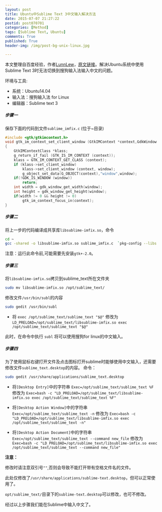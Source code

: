```yaml
---
layout: post
title: Ubuntu中Sublime Text 3中文输入解决方法
date: 2015-07-07 21:27:22
postid: post070701
categories: [Method]
tags: [Sublime Text, Ubuntu]
comments: True
published: True
header-img: /img/post-bg-unix-linux.jpg

---
```


本文整理自百度经验，作者[LunnLew](http://jingyan.baidu.com/user/npublic?un=LunnLew)，[原文链接](http://jingyan.baidu.com/article/f3ad7d0ff8731609c3345b3b.html)。解决Ubuntu系统中使用Sublime Text 3时无法切换到搜狗输入法输入中文的问题。

<!--more-->

环境与工具:

+ 系统：Ubuntu14.04
+ 输入法：搜狗输入法 for Linux
+ 编辑器：Sublime text 3

##### 步骤一

保存下面的代码到文件`sublime_imfix.c` (位于~目录)

```c
#include <gtk/gtkimcontext.h>
void gtk_im_context_set_client_window (GtkIMContext *context,GdkWindow *window)
{
    GtkIMContextClass *klass;
    g_return_if_fail (GTK_IS_IM_CONTEXT (context));
    klass = GTK_IM_CONTEXT_GET_CLASS (context);
    if (klass->set_client_window)
        klass->set_client_window (context, window);
        g_object_set_data(G_OBJECT(context),"window",window);
    if(!GDK_IS_WINDOW (window))
        return;
    int width = gdk_window_get_width(window);
    int height = gdk_window_get_height(window);
    if(width != 0 && height != 0)
        gtk_im_context_focus_in(context);
}
```

##### 步骤二

将上一步的代码编译成共享库`libsublime-imfix.so`，命令

```bash
cd ~
gcc -shared -o libsublime-imfix.so sublime_imfix.c  `pkg-config --libs --cflags gtk+-2.0` -fPIC
```

注意：运行此命令前,可能需要先安装`gtk+-2.0`。

##### 步骤三

将`libsublime-imfix.so`拷贝到sublime_text所在文件夹

```bash
sudo mv libsublime-imfix.so /opt/sublime_text/
```

修改文件`/usr/bin/subl`的内容

```bash
sudo gedit /usr/bin/subl
```

- 将 `exec /opt/sublime_text/sublime_text "$@"`
修改为 `LD_PRELOAD=/opt/sublime_text/libsublime-imfix.so exec /opt/sublime_text/sublime_text "$@"`

此时，在命令中执行 `subl` 将可以使用搜狗for linux的中文输入。

##### 步骤四

为了使用鼠标右键打开文件及点击图标打开sublime时能够使用中文输入，还需要修改文件`sublime_text.desktop`的内容。
命令：

```bash
sudo gedit /usr/share/applications/sublime_text.desktop
```

- 将`[Desktop Entry]`中的字符串 `Exec=/opt/sublime_text/sublime_text %F`
修改为 `Exec=bash -c "LD_PRELOAD=/opt/sublime_text/libsublime-imfix.so exec /opt/sublime_text/sublime_text %F"`

- 将`[Desktop Action Window]`中的字符串 `Exec=/opt/sublime_text/sublime_text -n`
修改为 `Exec=bash -c "LD_PRELOAD=/opt/sublime_text/libsublime-imfix.so exec /opt/sublime_text/sublime_text -n"`

- 将`[Desktop Action Document]`中的字符串 `Exec=/opt/sublime_text/sublime_text --command new_file`
修改为 `Exec=bash -c "LD_PRELOAD=/opt/sublime_text/libsublime-imfix.so exec /opt/sublime_text/sublime_text --command new_file"`

**注意：**

修改时请注意双引号`""`,否则会导致不能打开带有空格文件名的文件。

此处仅修改了`/usr/share/applications/sublime-text.desktop`，但可以正常使用了。

`opt/sublime_text/`目录下的`sublime-text.desktop`可以修改，也可不修改。

经过以上步骤我们能在Sublime中输入中文了。
